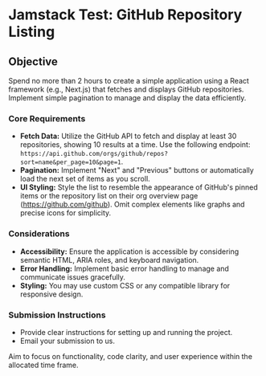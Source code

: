 # Jamstack Test: GitHub Repository Listing

## Objective
Spend no more than 2 hours to create a simple application using a React framework (e.g., Next.js) that fetches and displays GitHub repositories. Implement simple pagination to manage and display the data efficiently.

### Core Requirements
- **Fetch Data:** Utilize the GitHub API to fetch and display at least 30 repositories, showing 10 results at a time. Use the following endpoint: `https://api.github.com/orgs/github/repos?sort=name&per_page=10&page=1`.
- **Pagination:** Implement "Next" and "Previous" buttons or automatically load the next set of items as you scroll.
- **UI Styling:** Style the list to resemble the appearance of GitHub's pinned items or the repository list on their org overview page (https://github.com/github). Omit complex elements like graphs and precise icons for simplicity.

### Considerations
- **Accessibility:** Ensure the application is accessible by considering semantic HTML, ARIA roles, and keyboard navigation.
- **Error Handling:** Implement basic error handling to manage and communicate issues gracefully.
- **Styling:** You may use custom CSS or any compatible library for responsive design.

### Submission Instructions
- Provide clear instructions for setting up and running the project.
- Email your submission to us.

Aim to focus on functionality, code clarity, and user experience within the allocated time frame.
